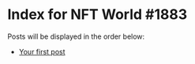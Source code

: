 # Index for NFT World #1883
Posts will be displayed in the order below:

- [Your first post](./001-first.md)

